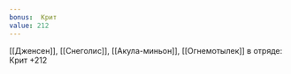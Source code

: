 ```yaml
---
bonus:  Крит 
value: 212
---
```

[[Дженсен]], [[Снеголис]], [[Акула-миньон]], [[Огнемотылек]] в отряде: Крит +212
